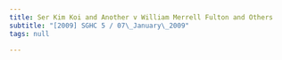 ```yaml
---
title: Ser Kim Koi and Another v William Merrell Fulton and Others
subtitle: "[2009] SGHC 5 / 07\_January\_2009"
tags: null

---
```


